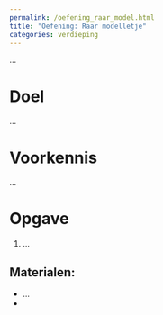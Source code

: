 ```yaml
---
permalink: /oefening_raar_model.html
title: "Oefening: Raar modelletje"
categories: verdieping
---
```


...

# Doel
...

# Voorkennis
...

# Opgave
1. ... 

## Materialen:
- ...
- 

